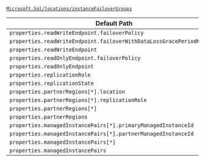 [`Microsoft.Sql/locations/instanceFailoverGroups`](https://docs.microsoft.com/en-us/azure/templates/microsoft.sql/locations/instancefailovergroups)

| Default Path | Alias |
|---|---|
| `properties.readWriteEndpoint.failoverPolicy` | `Microsoft.Sql/locations/instanceFailoverGroups/readWriteEndpoint.failoverPolicy` |
| `properties.readWriteEndpoint.failoverWithDataLossGracePeriodMinutes` | `Microsoft.Sql/locations/instanceFailoverGroups/readWriteEndpoint.failoverWithDataLossGracePeriodMinutes` |
| `properties.readWriteEndpoint` | `Microsoft.Sql/locations/instanceFailoverGroups/readWriteEndpoint` |
| `properties.readOnlyEndpoint.failoverPolicy` | `Microsoft.Sql/locations/instanceFailoverGroups/readOnlyEndpoint.failoverPolicy` |
| `properties.readOnlyEndpoint` | `Microsoft.Sql/locations/instanceFailoverGroups/readOnlyEndpoint` |
| `properties.replicationRole` | `Microsoft.Sql/locations/instanceFailoverGroups/replicationRole` |
| `properties.replicationState` | `Microsoft.Sql/locations/instanceFailoverGroups/replicationState` |
| `properties.partnerRegions[*].location` | `Microsoft.Sql/locations/instanceFailoverGroups/partnerRegions[*].location` |
| `properties.partnerRegions[*].replicationRole` | `Microsoft.Sql/locations/instanceFailoverGroups/partnerRegions[*].replicationRole` |
| `properties.partnerRegions[*]` | `Microsoft.Sql/locations/instanceFailoverGroups/partnerRegions[*]` |
| `properties.partnerRegions` | `Microsoft.Sql/locations/instanceFailoverGroups/partnerRegions` |
| `properties.managedInstancePairs[*].primaryManagedInstanceId` | `Microsoft.Sql/locations/instanceFailoverGroups/managedInstancePairs[*].primaryManagedInstanceId` |
| `properties.managedInstancePairs[*].partnerManagedInstanceId` | `Microsoft.Sql/locations/instanceFailoverGroups/managedInstancePairs[*].partnerManagedInstanceId` |
| `properties.managedInstancePairs[*]` | `Microsoft.Sql/locations/instanceFailoverGroups/managedInstancePairs[*]` |
| `properties.managedInstancePairs` | `Microsoft.Sql/locations/instanceFailoverGroups/managedInstancePairs` |

